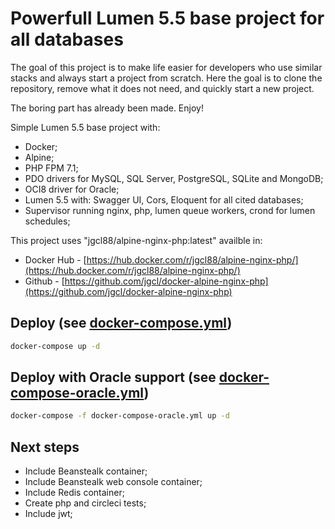 # Powerfull Lumen 5.5 base project for all databases

The goal of this project is to make life easier for developers who use similar stacks and always start a project from scratch. Here the goal is to clone the repository, remove what it does not need, and quickly start a new project.

The boring part has already been made. Enjoy!

Simple Lumen 5.5 base project with:
- Docker;
- Alpine; 
- PHP FPM 7.1;
- PDO drivers for MySQL, SQL Server, PostgreSQL, SQLite and MongoDB;
- OCI8 driver for Oracle;
- Lumen 5.5 with: Swagger UI, Cors, Eloquent for all cited databases;
- Supervisor running nginx, php, lumen queue workers, crond for lumen schedules;

This project uses "jgcl88/alpine-nginx-php:latest" availble in:
- Docker Hub - [https://hub.docker.com/r/jgcl88/alpine-nginx-php/](https://hub.docker.com/r/jgcl88/alpine-nginx-php/)
- Github - [https://github.com/jgcl/docker-alpine-nginx-php](https://github.com/jgcl/docker-alpine-nginx-php)

## Deploy (see [docker-compose.yml](docker-compose.yml)) 

```sh
docker-compose up -d
```

## Deploy with Oracle support (see [docker-compose-oracle.yml](docker-compose-oracle.yml)) 

```sh
docker-compose -f docker-compose-oracle.yml up -d
```

## Next steps

- Include Beanstealk container; 
- Include Beanstealk web console container; 
- Include Redis container; 
- Create php and circleci tests;
- Include jwt;